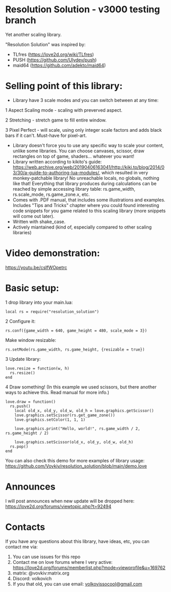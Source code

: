 # Resolution Solution - v3000 testing branch
Yet another scaling library.

"Resolution Solution" was inspired by:
* TLfres (https://love2d.org/wiki/TLfres)
* PUSH (https://github.com/Ulydev/push)
* maid64 (https://github.com/adekto/maid64)

# Selling point of this library:
* Library have 3 scale modes and you can switch between at any time:

1 Aspect Scaling mode - scaling with preverved aspect.

2 Stretching - stretch game to fill entire window.

3 Pixel Perfect - will scale, using only integer scale factors and adds black bars if it can't. Must-have for pixel-art.

* Library doesn't force you to use any specific way to scale your content, unlike some libraries. You can choose canvases, scissor, draw rectangles on top of game, shaders... whatever you want!
* Library written according to kikito's guide: https://web.archive.org/web/20190406163041/http://kiki.to/blog/2014/03/30/a-guide-to-authoring-lua-modules/, which resulted in very monkey-patchable library! No unreachable locals, no globals, nothing like that! Everything that library produces during calculations can be reached by simple accessing library table: rs.game_width, rs.scale_mode, rs.game_zone.x, etc.
* Comes with .PDF manual, that includes some illustrations and examples. Includes "Tips and Tricks" chapter where you could found interesting code snippets for you game related to this scaling library (more snippets will come out later).
* Written with shake_case.
* Actively miantained (kind of, especially compared to other scaling libraries)

# Video demonstration:
https://youtu.be/cslfWOpetrc

# Basic setup:
1 drop library into your main.lua:

``` local rs = require("resolution_solution") ```

2 Configure it:

``` rs.conf({game_width = 640, game_height = 480, scale_mode = 3}) ```

Make window resizable:

``` rs.setMode(rs.game_width, rs.game_height, {resizable = true}) ```

3 Update library:
 ```
love.resize = function(w, h)
   rs.resize()
end
``` 
4 Draw something! (In this example we used scissors, but there another ways to achieve this. Read manual for more info.)
```
love.draw = function()
  rs.push()
    local old_x, old_y, old_w, old_h = love.graphics.getScissor()
    love.graphics.setScissor(rs.get_game_zone())
    love.graphics.setColor(1, 1, 1)
    
    love.graphics.print("Hello, world!", rs.game_width / 2, rs.game_height / 2)
    
    love.graphics.setScissor(old_x, old_y, old_w, old_h)
  rs.pop()
end
```
You can also check this demo for more examples of library usage: https://github.com/Vovkiv/resolution_solution/blob/main/demo.love

# Announces
I will post announces when new update will be dropped here: https://love2d.org/forums/viewtopic.php?t=92494

# Contacts
If you have any questions about this library, have ideas, etc, you can contact me via:
1. You can use issues for this repo
2. Contact me on love forums where I very active: https://love2d.org/forums/memberlist.php?mode=viewprofile&u=169762
3. matrix: @vovkiv:matrix.org
4. Discord: volkovich
5. If you that old, you can use email: volkovissocool@gmail.com
